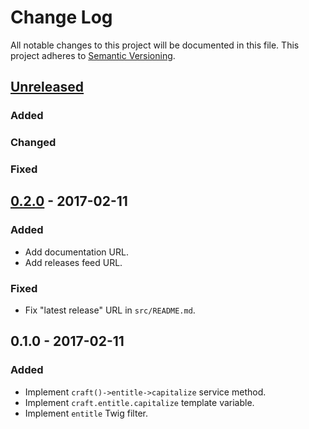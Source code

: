 # Change Log #
All notable changes to this project will be documented in this file. This
project adheres to [Semantic Versioning](http://semver.org/).

## [Unreleased] ##
### Added ###
### Changed ###
### Fixed ###

## [0.2.0] - 2017-02-11 ##
### Added ###
- Add documentation URL.
- Add releases feed URL.

### Fixed ###
- Fix "latest release" URL in `src/README.md`.

## 0.1.0 - 2017-02-11 ##
### Added ###
- Implement `craft()->entitle->capitalize` service method.
- Implement `craft.entitle.capitalize` template variable.
- Implement `entitle` Twig filter.

[0.2.0]: https://github.com/experience/entitle.craftplugin/compare/v0.1.0...HEAD
[Unreleased]: https://github.com/experience/entitle.craftplugin/compare/v0.2.0...HEAD
